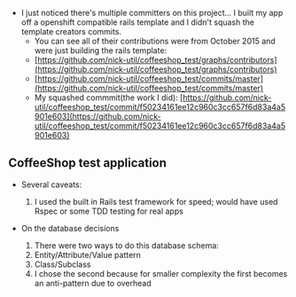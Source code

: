 * I just noticed  there's multiple committers on this project... I built my app off a openshift compatible rails template and I didn't squash the template creators commits.
   * You can see all of their contributions were from October 2015 and were just building the rails template:
   * [https://github.com/nick-util/coffeeshop_test/graphs/contributors](https://github.com/nick-util/coffeeshop_test/graphs/contributors)
   * [https://github.com/nick-util/coffeeshop_test/commits/master](https://github.com/nick-util/coffeeshop_test/commits/master)
   * My squashed commmit(the work I did): [https://github.com/nick-util/coffeeshop_test/commit/f50234161ee12c960c3cc657f6d83a4a5901e603](https://github.com/nick-util/coffeeshop_test/commit/f50234161ee12c960c3cc657f6d83a4a5901e603)


## CoffeeShop test application

* Several caveats:
  1. I used the built in Rails test framework for speed; would have used Rspec or some TDD testing for real apps

* On the database decisions
  1. There were two ways to do this database schema:
    1. Entity/Attribute/Value pattern
    2. Class/Subclass
  2. I chose the second because for smaller complexity the first becomes an anti-pattern due to overhead

